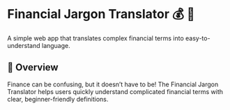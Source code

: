 # Financial Jargon Translator 💰 📖
A simple web app that translates complex financial terms into easy-to-understand language.

## 🚀 Overview
Finance can be confusing, but it doesn’t have to be! The Financial Jargon Translator helps users quickly understand complicated financial terms with clear, beginner-friendly definitions. 

